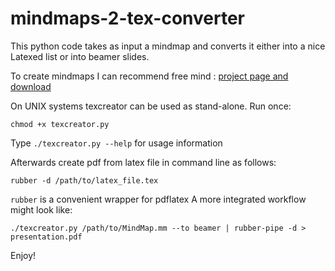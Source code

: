 mindmaps-2-tex-converter
========================


This python code takes as input a mindmap and converts it either into a nice Latexed list or into beamer slides.

To create mindmaps I can recommend free mind : [project page and download](http://freemind.sourceforge.net/wiki/index.php/Main_Page)

On UNIX systems texcreator can be used as stand-alone.
Run once:

    chmod +x texcreator.py

Type `./texcreator.py --help` for usage information

Afterwards create pdf from latex file in command line as follows:

    rubber -d /path/to/latex_file.tex

`rubber` is a convenient wrapper for pdflatex
A more integrated workflow might look like:

    ./texcreator.py /path/to/MindMap.mm --to beamer | rubber-pipe -d > presentation.pdf

Enjoy!
